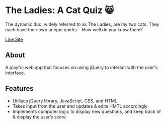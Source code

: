 
# The Ladies: A Cat Quiz 😸
The dynamic duo, widely referred to as The Ladies, are my two cats. They each have their own unique quirks-- How well do you know them?

<a href="https://itsoliviasparks-the-ladies-cat-quiz.netlify.app">Live Site</a>

## About
A playful web app that focuses on using jQuery to interact with the user's interface.

## Features
- Utilizes jQuery library, JavaScript, CSS, and HTML
- Takes input from the user and updates & edits HMTL accordingly
- Implements computer logic to display new questions, and keep track of & display the user’s score

